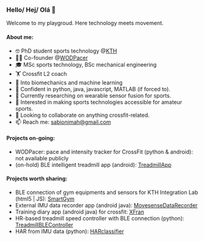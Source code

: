 ### Hello/ Hej/ Olá 👋
Welcome to my playgroud. Here technology meets movement. 

#### About me:
- 🤓 PhD student sports technology @[KTH](https://www.kth.se)
- 🤵‍♀️ Co-founder @[WODPacer](https://wodpacer.com)
- 🎓 MSc sports technology, BSc mechanical engineering
- 🏋️ Crossfit L2 coach
- 🦿 Into biomechanics and machine learning
- 🔭 Confident in python, java, javascript, MATLAB (if forced to). 
- 🌱 Currently researching on wearable sensor fusion for sports.
- 🧐 Interested in making sports technologies accessible for amateur sports.
- 👯 Looking to collaborate on anything crossfit-related.
- 📫 Reach me: sabionimah@gmail.com

#### Projects on-going:
- WODPacer: pace and intensity tracker for CrossFit (python & android): not available publicly
- (on-hold) BLE intelligent treadmill app (android): [TreadmillApp](https://github.com/gustimorth/Treadmill2.0App)

#### Projects worth sharing:
- BLE connection of gym equipments and sensors for KTH Integration Lab (html5 | JS): [SmartGym](https://github.com/MariahSabioni/SmartGym)
- External IMU data recorder app (android java): [MovesenseDataRecorder](https://github.com/MariahSabioni/movesense-data-recorder)
- Training diary app (android java) for crossfit: [XFran](https://github.com/jitseve/XFran)
- HR-based treadmill speed controller with BLE connection (python): [TreadmillBLEController](https://github.com/katsikaktus/treadmill)
- HAR from IMU data (python): [HARclassifier](https://github.com/MariahSabioni/HAR-classifier)
